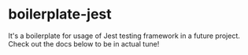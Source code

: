 # boilerplate-jest
It's a boilerplate for usage of Jest testing framework in a future project. Check out the docs below to be in actual tune!
